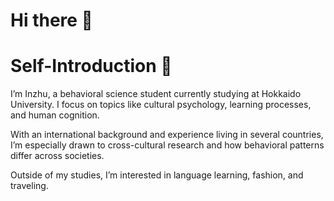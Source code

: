 # Hi there 👋

# Self-Introduction 🎀

I’m Inzhu, a behavioral science student currently studying at Hokkaido University. I focus on topics like cultural psychology, learning processes, and human cognition.

With an international background and experience living in several countries, I’m especially drawn to cross-cultural research and how behavioral patterns differ across societies. 

Outside of my studies, I’m interested in language learning, fashion, and traveling.


<!--
**IJfromfairytopia/IJfromfairytopia** is a ✨ _special_ ✨ repository because its `README.md` (this file) appears on your GitHub profile.

Here are some ideas to get you started:

- 🔭 I’m currently working on ...
- 🌱 I’m currently learning ...
- 👯 I’m looking to collaborate on ...
- 🤔 I’m looking for help with ...
- 💬 Ask me about ...
- 📫 How to reach me: ...
- 😄 Pronouns: ...
- ⚡ Fun fact: ...
-->
